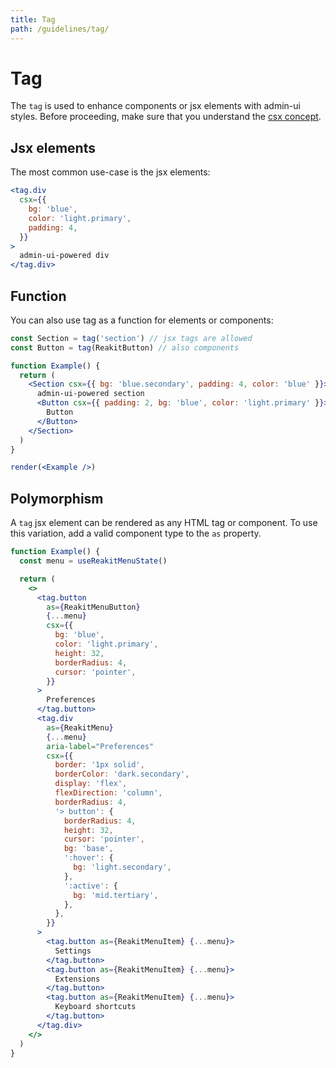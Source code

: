 ```yaml
---
title: Tag
path: /guidelines/tag/
---
```


# Tag

The `tag` is used to enhance components or jsx elements with admin-ui styles. Before proceeding, make sure that you understand the [csx concept](/core-concepts/csx/).

## Jsx elements

The most common use-case is the jsx elements:

```jsx
<tag.div
  csx={{
    bg: 'blue',
    color: 'light.primary',
    padding: 4,
  }}
>
  admin-ui-powered div
</tag.div>
```

## Function

You can also use tag as a function for elements or components:

```jsx noInline
const Section = tag('section') // jsx tags are allowed
const Button = tag(ReakitButton) // also components

function Example() {
  return (
    <Section csx={{ bg: 'blue.secondary', padding: 4, color: 'blue' }}>
      admin-ui-powered section
      <Button csx={{ padding: 2, bg: 'blue', color: 'light.primary' }}>
        Button
      </Button>
    </Section>
  )
}

render(<Example />)
```

## Polymorphism

A `tag` jsx element can be rendered as any HTML tag or component. To use this variation, add a valid component type to the `as` property.

```jsx
function Example() {
  const menu = useReakitMenuState()

  return (
    <>
      <tag.button
        as={ReakitMenuButton}
        {...menu}
        csx={{
          bg: 'blue',
          color: 'light.primary',
          height: 32,
          borderRadius: 4,
          cursor: 'pointer',
        }}
      >
        Preferences
      </tag.button>
      <tag.div
        as={ReakitMenu}
        {...menu}
        aria-label="Preferences"
        csx={{
          border: '1px solid',
          borderColor: 'dark.secondary',
          display: 'flex',
          flexDirection: 'column',
          borderRadius: 4,
          '> button': {
            borderRadius: 4,
            height: 32,
            cursor: 'pointer',
            bg: 'base',
            ':hover': {
              bg: 'light.secondary',
            },
            ':active': {
              bg: 'mid.tertiary',
            },
          },
        }}
      >
        <tag.button as={ReakitMenuItem} {...menu}>
          Settings
        </tag.button>
        <tag.button as={ReakitMenuItem} {...menu}>
          Extensions
        </tag.button>
        <tag.button as={ReakitMenuItem} {...menu}>
          Keyboard shortcuts
        </tag.button>
      </tag.div>
    </>
  )
}
```
